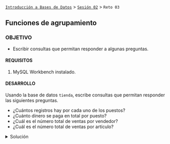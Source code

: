 [`Introducción a Bases de Datos`](../../Readme.md) > [`Sesión 02`](../Readme.md) > `Reto 03`
	
## Funciones de agrupamiento

### OBJETIVO 

- Escribir consultas que permitan responder a algunas preguntas.

#### REQUISITOS 

1. MySQL Workbench instalado.

#### DESARROLLO

Usando la base de datos `tienda`, escribe consultas que permitan responder las siguientes preguntas.

- ¿Cuántos registros hay por cada uno de los puestos?
- ¿Cuánto dinero se paga en total por puesto?
- ¿Cuál es el número total de ventas por vendedor?
- ¿Cuál es el número total de ventas por artículo?

<details><summary>Solución</summary>
<p>

- ¿Cuántos registros hay por cada uno de los puestos?

   ```sql
   SELECT nombre, count(*)
   FROM puesto
   GROUP BY nombre;
   ```
   ![imagen](imagenes/s2wr21.png)

- ¿Cuánto dinero se paga en total por puesto?

   ```sql
   SELECT nombre, sum(salario)
   FROM puesto
   GROUP BY nombre;
   ```
   ![imagen](imagenes/s2wr22.png)
   
- ¿Cuál es el número total de ventas por vendedor?

   ```sql
   SELECT id_empleado, count(clave) AS ventas
   FROM venta
   GROUP BY id_empleado;
   ```
   ![imagen](imagenes/s2wr23.png)
   
- ¿Cuál es el número total de ventas por artículo?
   
   ```sql
   SELECT id_articulo, count(*)
   FROM venta
   GROUP BY id_articulo;
   ```
   
   ![imagen](imagenes/s2wr24.png)

</p>
</details> 
